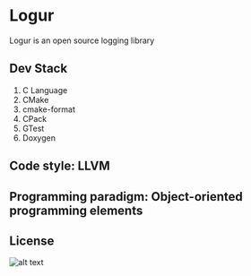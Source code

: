 # Logur

Logur is an open source logging library

## Dev Stack
1. C Language
2. CMake
3. cmake-format
4. CPack
5. GTest
4. Doxygen

## Code style: LLVM

## Programming paradigm: Object-oriented programming elements

## License
![alt text](https://i.ibb.co/pxYJB07/gplv3-with-text-136x68.png)
